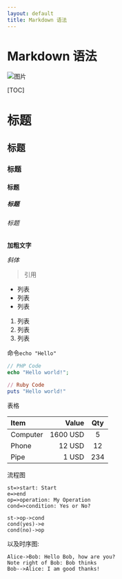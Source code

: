 ```yaml
---
layout: default
title: Markdown 语法
---
```


# Markdown 语法

![图片](/lightdoc/images/logo.png)

[TOC]

# 标题

## 标题

### 标题

#### 标题

##### 标题

###### 标题

**加粗文字**

*斜体*

>引用

- 列表
- 列表
- 列表

1. 列表
2. 列表
3. 列表

命令`echo "Hello"`

```php
// PHP Code
echo "Hello world!";
```

```ruby
// Ruby Code
puts "Hello world!"
```

表格

| Item      |    Value | Qty  |
| :-------- | --------:| :--: |
| Computer  | 1600 USD |  5   |
| Phone     |   12 USD |  12  |
| Pipe      |    1 USD | 234  |

流程图
```flow
st=>start: Start
e=>end
op=>operation: My Operation
cond=>condition: Yes or No?

st->op->cond
cond(yes)->e
cond(no)->op
```

以及时序图:

```sequence
Alice->Bob: Hello Bob, how are you?
Note right of Bob: Bob thinks
Bob-->Alice: I am good thanks!
```

